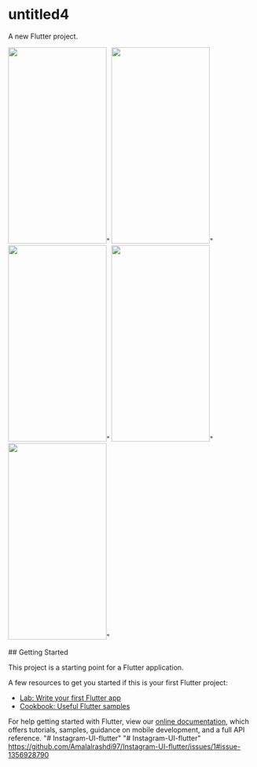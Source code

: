 # untitled4

A new Flutter project.
<p float="left">
  <img src="https://user-images.githubusercontent.com/62811990/187987595-d52f06ab-3d0d-4d32-b0cb-27220584665d.png" width="200" height="400"/>"
<img src="https://user-images.githubusercontent.com/62811990/187988521-8cd96d24-ed31-4d64-8e28-4424bc4aea3b.png" width="200" height="400"/>"
 <img src="https://user-images.githubusercontent.com/62811990/187988629-ebc8671f-279b-44b5-b968-6b0d5ad862c1.png" width="200" height="400"/>"
   <img src="https://user-images.githubusercontent.com/62811990/187988918-007fadd6-4313-48a4-b057-0892a79fe86b.png" width="200" height="400"/>"
     <img src="https://user-images.githubusercontent.com/62811990/187989118-fcdef025-78a9-4998-91c2-2452fac5fdb9.png" width="200" height="400"/>"


</p>
## Getting Started

This project is a starting point for a Flutter application.

A few resources to get you started if this is your first Flutter project:

- [Lab: Write your first Flutter app](https://flutter.dev/docs/get-started/codelab)
- [Cookbook: Useful Flutter samples](https://flutter.dev/docs/cookbook)

For help getting started with Flutter, view our
[online documentation](https://flutter.dev/docs), which offers tutorials,
samples, guidance on mobile development, and a full API reference.
"# Instagram-UI-flutter" 
"# Instagram-UI-flutter" 
https://github.com/Amalalrashdi97/Instagram-UI-flutter/issues/1#issue-1356928790
